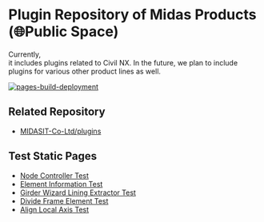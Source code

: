 # Plugin Repository of Midas Products (🌐Public Space)
Currently,  
it includes plugins related to Civil NX. In the future, we plan to include plugins for various other product lines as well.

[![pages-build-deployment](https://github.com/midasit-dev/plugintest/actions/workflows/pages/pages-build-deployment/badge.svg?branch=main)](https://github.com/midasit-dev/plugintest/actions/workflows/pages/pages-build-deployment)

## Related Repository
- [MIDASIT-Co-Ltd/plugins](https://github.com/MIDASIT-Co-Ltd/plugins)

## Test Static Pages
- [Node Controller Test](https://midasit-dev.github.io/plugins/node-controller)
- [Element Information Test](https://midasit-dev.github.io/plugins/element-information)
- [Girder Wizard Lining Extractor Test](https://midasit-dev.github.io/plugins/girder-wizard-lining-extractor)
- [Divide Frame Element Test](https://midasit-dev.github.io/plugins/divide-frame-element)
- [Align Local Axis Test](https://midasit-dev.github.io/plugins/align-local-axis)
  
